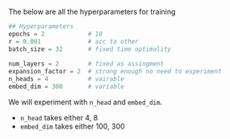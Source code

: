 The below are all the hyperparameters for training

```py
## Hyperparameters    
epochs = 2            # 10
r = 0.001             # acc to other
batch_size = 32       # fixed time optimality
    
num_layers = 2        # fixed as assingment
expansion_factor = 2  # strong enough no need to experiment
n_heads = 4           # vairable
embed_dim = 300       # variable
```

We will experiment with ```n_head``` and ```embed_dim```.    
- ```n_head``` takes either 4, 8   
- ```embed_dim``` takes either 100, 300  